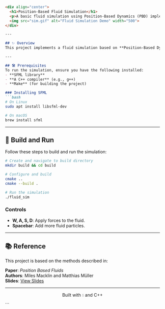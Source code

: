 ```markdown
<div align="center">
  <h1>Position-Based Fluid Simulation</h1>
  <p>A basic fluid simulation using Position-Based Dynamics (PBD) implemented with SFML in C++.</p>
  <img src="sim.gif" alt="Fluid Simulation Demo" width="500">
</div>

---

## ✨ Overview
This project implements a fluid simulation based on **Position-Based Dynamics (PBD)** using the SFML library in C++. It’s a lightweight and interactive demo inspired by the paper *Position Based Fluids* by Miles Macklin and Matthias Müller.

---

## 🛠️ Prerequisites
To run the simulation, ensure you have the following installed:
- **SFML library**
- **A C++ compiler** (e.g., g++)
- **Make** (for building the project)

### Installing SFML
```bash
# On Linux
sudo apt install libsfml-dev

# On macOS
brew install sfml
```

---

## 🚀 Build and Run
Follow these steps to build and run the simulation:

```bash
# Create and navigate to build directory
mkdir build && cd build

# Configure and build
cmake ..
cmake --build .

# Run the simulation
./fluid_sim
```

### Controls
- **W, A, S, D**: Apply forces to the fluid.
- **Spacebar**: Add more fluid particles.

---

## 📚 Reference
This project is based on the methods described in:

**Paper**: *Position Based Fluids*  
**Authors**: Miles Macklin and Matthias Müller  
**Slides**: [View Slides](https://mmacklin.com/pbf_slides.pdf)

---

<div align="center">
  <p>Built with 💧 and C++</p>
</div>
```
